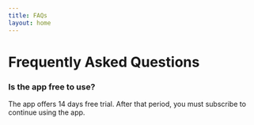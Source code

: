 ```yaml
---
title: FAQs
layout: home
---
```


# Frequently Asked Questions

### Is the app free to use?

The app offers 14 days free trial. After that period, you must subscribe to continue using the app.
